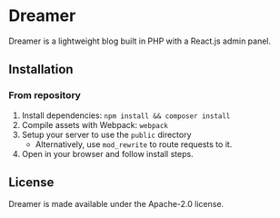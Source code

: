 # Dreamer

Dreamer is a lightweight blog built in PHP with a React.js admin panel.

## Installation

### From repository

1. Install dependencies: `npm install && composer install`
2. Compile assets with Webpack: `webpack`
3. Setup your server to use the `public` directory
   - Alternatively, use `mod_rewrite` to route requests to it.
4. Open in your browser and follow install steps.

## License

Dreamer is made available under the Apache-2.0 license.

